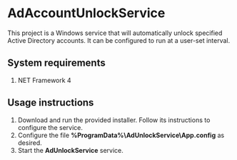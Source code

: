 # AdAccountUnlockService
This project is a Windows service that will automatically unlock specified Active Directory accounts. It can be configured to run at a user-set interval.

## System requirements
1. NET Framework 4

## Usage instructions
1. Download and run the provided installer. Follow its instructions to configure the service.
2. Configure the file **%ProgramData%\AdUnlockService\App.config** as desired.
3. Start the **AdUnlockService** service.
